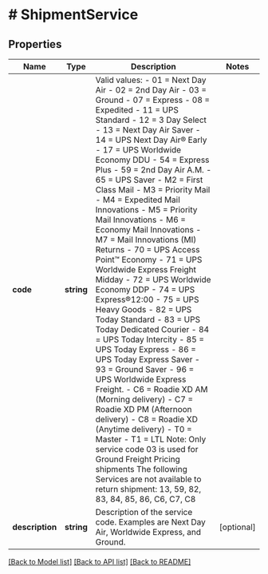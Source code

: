 # # ShipmentService

## Properties

Name | Type | Description | Notes
------------ | ------------- | ------------- | -------------
**code** | **string** | Valid values: - 01 &#x3D; Next Day Air - 02 &#x3D; 2nd Day Air - 03 &#x3D; Ground - 07 &#x3D; Express - 08 &#x3D; Expedited - 11 &#x3D; UPS Standard - 12 &#x3D; 3 Day Select - 13 &#x3D; Next Day Air Saver - 14 &#x3D; UPS Next Day Air® Early - 17 &#x3D; UPS Worldwide Economy DDU - 54 &#x3D; Express Plus - 59 &#x3D; 2nd Day Air A.M. - 65 &#x3D; UPS Saver - M2 &#x3D; First Class Mail - M3 &#x3D; Priority Mail - M4 &#x3D; Expedited MaiI Innovations - M5 &#x3D; Priority Mail Innovations - M6 &#x3D; Economy Mail Innovations - M7 &#x3D; MaiI Innovations (MI) Returns - 70 &#x3D; UPS Access Point™ Economy - 71 &#x3D; UPS Worldwide Express Freight Midday - 72 &#x3D; UPS Worldwide Economy DDP - 74 &#x3D; UPS Express®12:00 - 75 &#x3D; UPS Heavy Goods - 82 &#x3D; UPS Today Standard - 83 &#x3D; UPS Today Dedicated Courier - 84 &#x3D; UPS Today Intercity - 85 &#x3D; UPS Today Express - 86 &#x3D; UPS Today Express Saver - 93 &#x3D; Ground Saver - 96 &#x3D; UPS Worldwide Express Freight. - C6 &#x3D; Roadie XD AM (Morning delivery) - C7 &#x3D; Roadie XD PM (Afternoon delivery) - C8 &#x3D; Roadie XD (Anytime delivery) - T0 &#x3D; Master - T1 &#x3D; LTL  Note: Only service code 03 is used for Ground Freight Pricing shipments  The following Services are not available to return shipment: 13, 59, 82, 83, 84, 85, 86, C6, C7, C8 |
**description** | **string** | Description of the service code. Examples are Next Day Air, Worldwide Express, and Ground. | [optional]

[[Back to Model list]](../../README.md#models) [[Back to API list]](../../README.md#endpoints) [[Back to README]](../../README.md)
